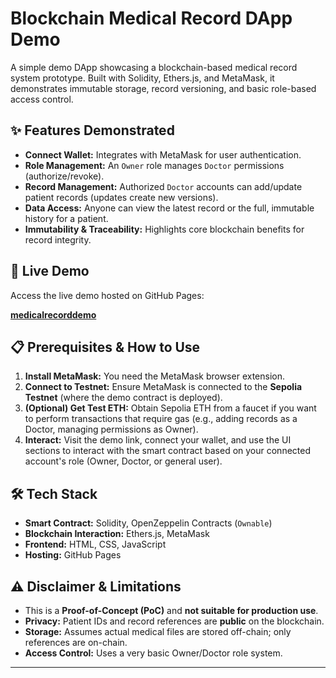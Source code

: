 # Blockchain Medical Record DApp Demo

A simple demo DApp showcasing a blockchain-based medical record system prototype. Built with Solidity, Ethers.js, and MetaMask, it demonstrates immutable storage, record versioning, and basic role-based access control.

## ✨ Features Demonstrated

*   **Connect Wallet:** Integrates with MetaMask for user authentication.
*   **Role Management:** An `Owner` role manages `Doctor` permissions (authorize/revoke).
*   **Record Management:** Authorized `Doctor` accounts can add/update patient records (updates create new versions).
*   **Data Access:** Anyone can view the latest record or the full, immutable history for a patient.
*   **Immutability & Traceability:** Highlights core blockchain benefits for record integrity.

## 🚀 Live Demo

Access the live demo hosted on GitHub Pages:

**[medicalrecorddemo](https://pseums.github.io/medicalrecorddemo/)**


## 📋 Prerequisites & How to Use

1.  **Install MetaMask:** You need the MetaMask browser extension.
2.  **Connect to Testnet:** Ensure MetaMask is connected to the **Sepolia Testnet** (where the demo contract is deployed).
3.  **(Optional) Get Test ETH:** Obtain Sepolia ETH from a faucet if you want to perform transactions that require gas (e.g., adding records as a Doctor, managing permissions as Owner).
4.  **Interact:** Visit the demo link, connect your wallet, and use the UI sections to interact with the smart contract based on your connected account's role (Owner, Doctor, or general user).

## 🛠️ Tech Stack

*   **Smart Contract:** Solidity, OpenZeppelin Contracts (`Ownable`)
*   **Blockchain Interaction:** Ethers.js, MetaMask
*   **Frontend:** HTML, CSS, JavaScript
*   **Hosting:** GitHub Pages

## ⚠️ Disclaimer & Limitations

*   This is a **Proof-of-Concept (PoC)** and **not suitable for production use**.
*   **Privacy:** Patient IDs and record references are **public** on the blockchain.
*   **Storage:** Assumes actual medical files are stored off-chain; only references are on-chain.
*   **Access Control:** Uses a very basic Owner/Doctor role system.

---
